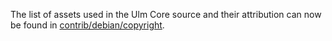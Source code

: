 The list of assets used in the Ulm Core source and their attribution can now be found in [contrib/debian/copyright](../contrib/debian/copyright).
